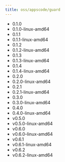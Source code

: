 ```yaml
---
title: oss/appscode/guard
---
```

- 0.1.0
- 0.1.0-linux-amd64
- 0.1.1
- 0.1.1-linux-amd64
- 0.1.2
- 0.1.2-linux-amd64
- 0.1.3
- 0.1.3-linux-amd64
- 0.1.4
- 0.1.4-linux-amd64
- 0.2.0
- 0.2.0-linux-amd64
- 0.2.1
- 0.2.1-linux-amd64
- 0.3.0
- 0.3.0-linux-amd64
- 0.4.0
- 0.4.0-linux-amd64
- v0.5.0
- v0.5.0-linux-amd64
- v0.6.0
- v0.6.0-linux-amd64
- v0.6.1
- v0.6.1-linux-amd64
- v0.6.2
- v0.6.2-linux-amd64

